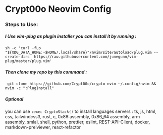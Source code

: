 # Crypt00o Neovim Config 

### Steps to Use:

##### I Use vim-plug as plugin installer you can install it by running :

`sh -c 'curl -fLo "${XDG_DATA_HOME:-$HOME/.local/share}"/nvim/site/autoload/plug.vim --create-dirs  https://raw.githubusercontent.com/junegunn/vim-plug/master/plug.vim'`


##### Then clone my repo by this command : 

` git clone https://github.com/Crypt00o/crypto-nvim ~/.config/nvim &&  nvim -c ":PlugInstall"`


##### Optional 

you can use `:exec CryptoStack()` to install languages servers : ts, js, html, css, tailwindcss3, rust, c, 0x86 assembly, 0x86_64 assembly,  arm assembly, smlai, shell, python, prettier, eslint, REST-API-Client, docker, markdown-preiviewer, react-refactor 
